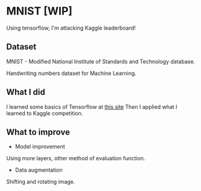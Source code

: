 # MNIST [WIP]
Using tensorflow, I'm attacking Kaggle leaderboard!

## Dataset
MNIST - Modified National Institute of Standards and Technology database.

Handwriting numbers dataset for Machine Learning.

## What I did
I learned some basics of Tensorflow at [this site](https://www.tensorflow.org/tutorials/quickstart/beginner)
Then I applied what I learned to Kaggle competition.


## What to improve
- Model improvement

Using more layers, other method of evaluation function.
- Data augmentation

Shifting and rotating image.
